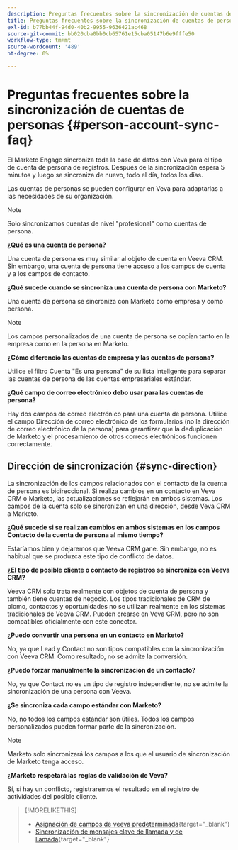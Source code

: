 ```yaml
---
description: Preguntas frecuentes sobre la sincronización de cuentas de persona - Documentos de Marketo - Documentación del producto
title: Preguntas frecuentes sobre la sincronización de cuentas de personas
exl-id: b77bb44f-94d0-40b2-9955-9636421ac468
source-git-commit: bb020cba0bb0cb65761e15cba05147b6e9fffe50
workflow-type: tm+mt
source-wordcount: '489'
ht-degree: 0%

---
```


# Preguntas frecuentes sobre la sincronización de cuentas de personas {#person-account-sync-faq}

El Marketo Engage sincroniza toda la base de datos con Veva para el tipo de cuenta de persona de registros. Después de la sincronización espera 5 minutos y luego se sincroniza de nuevo, todo el día, todos los días.

Las cuentas de personas se pueden configurar en Veva para adaptarlas a las necesidades de su organización.

>[!NOTE]
>
>Solo sincronizamos cuentas de nivel &quot;profesional&quot; como cuentas de persona.

**¿Qué es una cuenta de persona?**

Una cuenta de persona es muy similar al objeto de cuenta en Veeva CRM. Sin embargo, una cuenta de persona tiene acceso a los campos de cuenta y a los campos de contacto.

**¿Qué sucede cuando se sincroniza una cuenta de persona con Marketo?**

Una cuenta de persona se sincroniza con Marketo como empresa y como persona.

>[!NOTE]
>
>Los campos personalizados de una cuenta de persona se copian tanto en la empresa como en la persona en Marketo.

**¿Cómo diferencio las cuentas de empresa y las cuentas de persona?**

Utilice el filtro Cuenta &quot;Es una persona&quot; de su lista inteligente para separar las cuentas de persona de las cuentas empresariales estándar.

**¿Qué campo de correo electrónico debo usar para las cuentas de persona?**

Hay dos campos de correo electrónico para una cuenta de persona. Utilice el campo Dirección de correo electrónico de los formularios (no la dirección de correo electrónico de la persona) para garantizar que la deduplicación de Marketo y el procesamiento de otros correos electrónicos funcionen correctamente.

## Dirección de sincronización {#sync-direction}

La sincronización de los campos relacionados con el contacto de la cuenta de persona es bidireccional. Si realiza cambios en un contacto en Veva CRM o Marketo, las actualizaciones se reflejarán en ambos sistemas. Los campos de la cuenta solo se sincronizan en una dirección, desde Veva CRM a Marketo.

**¿Qué sucede si se realizan cambios en ambos sistemas en los campos Contacto de la cuenta de persona al mismo tiempo?**

Estaríamos bien y dejaremos que Veeva CRM gane. Sin embargo, no es habitual que se produzca este tipo de conflicto de datos.

**¿El tipo de posible cliente o contacto de registros se sincroniza con Veeva CRM?**

Veeva CRM solo trata realmente con objetos de cuenta de persona y también tiene cuentas de negocio. Los tipos tradicionales de CRM de plomo, contactos y oportunidades no se utilizan realmente en los sistemas tradicionales de Veeva CRM. Pueden crearse en Veva CRM, pero no son compatibles oficialmente con este conector.

**¿Puedo convertir una persona en un contacto en Marketo?**

No, ya que Lead y Contact no son tipos compatibles con la sincronización con Veeva CRM. Como resultado, no se admite la conversión.

**¿Puedo forzar manualmente la sincronización de un contacto?**

No, ya que Contact no es un tipo de registro independiente, no se admite la sincronización de una persona con Veeva.

**¿Se sincroniza cada campo estándar con Marketo?**

No, no todos los campos estándar son útiles. Todos los campos personalizados pueden formar parte de la sincronización.

>[!NOTE]
>
>Marketo solo sincronizará los campos a los que el usuario de sincronización de Marketo tenga acceso.

**¿Marketo respetará las reglas de validación de Veva?**

Sí, si hay un conflicto, registraremos el resultado en el registro de actividades del posible cliente.

>[!MORELIKETHIS]
>
>* [Asignación de campos de veeva predeterminada](/help/marketo/product-docs/crm-sync/veeva-crm-sync/sync-details/default-veeva-field-mapping.md){target=&quot;_blank&quot;}
>* [Sincronización de mensajes clave de llamada y de llamada](/help/marketo/product-docs/crm-sync/veeva-crm-sync/sync-details/syncing-call-and-call-key-messages.md){target=&quot;_blank&quot;}

